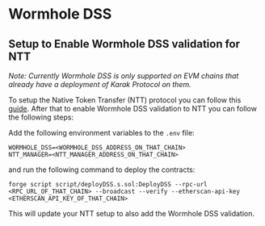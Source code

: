 # Wormhole DSS

## Setup to Enable Wormhole DSS validation for NTT

_Note: Currently Wormhole DSS is only supported on EVM chains that already have a deployment of Karak Protocol on them._

To setup the Native Token Transfer (NTT) protocol you can follow this [guide](https://wormhole.com/docs/build/contract-integrations/native-token-transfers/deployment-process/deploy-to-evm/). After that to enable Wormhole DSS validation to NTT you can follow the following steps:

Add the following environment variables to the `.env` file:

```
WORMHOLE_DSS=<WORMHOLE_DSS_ADDRESS_ON_THAT_CHAIN>
NTT_MANAGER=<NTT_MANAGER_ADDRESS_ON_THAT_CHAIN>
```

and run the following command to deploy the contracts:

```
forge script script/deployDSS.s.sol:DeployDSS --rpc-url <RPC_URL_OF_THAT_CHAIN> --broadcast --verify --etherscan-api-key <ETHERSCAN_API_KEY_OF_THAT_CHAIN>
```

This will update your NTT setup to also add the Wormhole DSS validation.